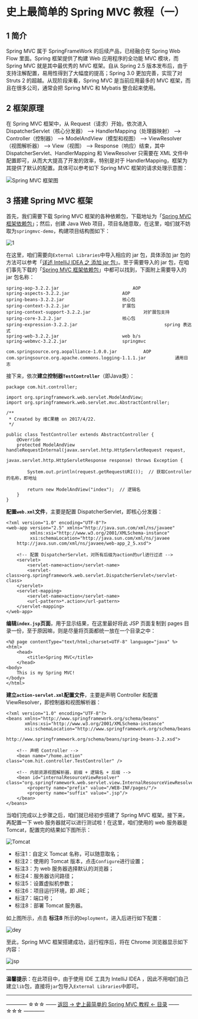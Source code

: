# 史上最简单的 Spring MVC 教程（一）

## 1 简介

Spring MVC 属于 SpringFrameWork 的后续产品，已经融合在 Spring Web Flow 里面。Spring 框架提供了构建 Web 应用程序的全功能 MVC 模块，而 Spring MVC 就是其中最优秀的 MVC 框架。自从 Spring 2.5 版本发布后，由于支持注解配置，易用性得到了大幅度的提高；Spring 3.0 更加完善，实现了对 Struts 2 的超越。从现阶段来看，Spring MVC 是当前应用最多的 MVC 框架，而且在很多公司，通常会把 Spring MVC 和 Mybatis 整合起来使用。

## 2 框架原理

在 Spring MVC 框架中，从 Request（请求）开始，依次进入 DispatcherServlet（核心分发器） —> HandlerMapping（处理器映射） —> Controller（控制器） —> ModelAndView（模型和视图） —> ViewResolver（视图解析器） —> View（视图） —> Response（响应）结束，其中 DispatcherServlet、HandlerMapping 和 ViewResolver 只需要在 XML 文件中配置即可，从而大大提高了开发的效率，特别是对于 HandlerMapping，框架为其提供了默认的配置。具体可以参考如下 Spring MVC 框架的请求处理示意图：

![Spring MVC 框架图](http://img.blog.csdn.net/20170207154527170)


## 3 搭建 Spring MVC 框架


首先，我们需要下载 Spring MVC 框架的各种依赖包，下载地址为「[Spring MVC 框架依赖包](http://download.csdn.net/detail/qq_35246620/9743975)」；然后，创建 Java Web 项目，项目名随意取，在这里，咱们就不妨取为`springmvc-demo`，构建项目结构图如下：

![1](http://img.blog.csdn.net/20170426175025237)

在这里，咱们需要向`External Libraries`中导入相应的 jar 包，具体添加 jar 包的方法可以参考「[详述 IntelliJ IDEA 之 添加 jar 包](http://blog.csdn.net/qq_35246620/article/details/54705071)」。至于需要导入的 jar 包，在咱们事先下载的「[Spring MVC 框架依赖包](http://download.csdn.net/detail/qq_35246620/9743975)」中都可以找到，下面附上需要导入的 jar 包名称：

```
spring-aop-3.2.2.jar			          		AOP
spring-aspects-3.2.2.jar					AOP
spring-beans-3.2.2.jar						核心包
spring-context-3.2.2.jar					扩展包
spring-context-support-3.2.2.jar		          	对扩展包支持
spring-core-3.2.2.jar						核心包
spring-expression-3.2.2.jar	                                spring 表达式
spring-web-3.2.2.jar						web b/s
spring-webmvc-3.2.2.jar						springmvc

com.springsource.org.aopalliance-1.0.0.jar			AOP
com.springsource.org.apache.commons.logging-1.1.1.jar	        通用日志
```

接下来，依次**建立控制器`TestController`**（即Java类）：

```
package com.hit.controller;

import org.springframework.web.servlet.ModelAndView;
import org.springframework.web.servlet.mvc.AbstractController;

/**
 * Created by 维C果糖 on 2017/4/22.
 */

public class TestController extends AbstractController {
    @Override
    protected ModelAndView handleRequestInternal(javax.servlet.http.HttpServletRequest request,
                                                 javax.servlet.http.HttpServletResponse response) throws Exception {

        System.out.println(request.getRequestURI());  // 获取Controller的名称，即地址

        return new ModelAndView("index");  // 逻辑名
    }
}

```
**配置`web.xml`文件**，主要是配置 DispatcherServlet，即核心分发器：
```
<?xml version="1.0" encoding="UTF-8"?>
<web-app version="2.5" xmlns="http://java.sun.com/xml/ns/javaee"
         xmlns:xsi="http://www.w3.org/2001/XMLSchema-instance"
         xsi:schemaLocation="http://java.sun.com/xml/ns/javaee
	http://java.sun.com/xml/ns/javaee/web-app_2_5.xsd">

    <!-- 配置 DispatcherServlet，对所有后缀为action的url进行过滤 -->
    <servlet>
        <servlet-name>action</servlet-name>
        <servlet-class>org.springframework.web.servlet.DispatcherServlet</servlet-class>
    </servlet>
    <servlet-mapping>
        <servlet-name>action</servlet-name>
        <url-pattern>*.action</url-pattern>
    </servlet-mapping>
</web-app>
```

**编辑`index.jsp`页面**，用于显示结果，在这里最好将此 JSP 页面复制到 pages 目录一份，至于原因嘛，则是尽量将页面都统一放在一个目录之中：

```
<%@ page contentType="text/html;charset=UTF-8" language="java" %>
<html>
	<head>
	    <title>Spring MVC</title>
	</head>
<body>
	This is my Spring MVC!
</body>
</html>
```
**建立`action-servlet.xml`配置文件**，主要是声明 Controller 和配置 ViewResolver，即控制器和视图解析器：

```
<?xml version="1.0" encoding="UTF-8"?>
<beans xmlns="http://www.springframework.org/schema/beans"
       xmlns:xsi="http://www.w3.org/2001/XMLSchema-instance"
       xsi:schemaLocation="http://www.springframework.org/schema/beans
                        http://www.springframework.org/schema/beans/spring-beans-3.2.xsd">

    <!-- 声明 Controller -->
    <bean name="/home.action" class="com.hit.controller.TestController" />

    <!-- 内部资源视图解析器，前缀 + 逻辑名 + 后缀 -->
    <bean id="internalResourceViewResolver" class="org.springframework.web.servlet.view.InternalResourceViewResolver">
        <property name="prefix" value="/WEB-INF/pages/"/>
        <property name="suffix" value=".jsp"/>
    </bean>
</beans>
```

当咱们完成以上步骤之后，咱们就已经初步搭建了 Spring MVC 框架。接下来，再配置一下 web 服务器就可以进行测试啦！在这里，咱们使用的 web 服务器是 Tomcat，配置完的结果如下图所示：

![Tomcat](http://img.blog.csdn.net/20170427093943562)

 - 标注1：自定义 Tomcat 名称，可以随意取名；
 - 标注2：使用的 Tomcat 版本，点击`Configure`进行设置；
 - 标注3：为 web 服务器选择默认的浏览器；
 - 标注4：服务器访问路径；
 - 标注5：设置虚拟机参数；
 - 标注6：项目运行环境，即 JRE；
 - 标注7：端口号；
 - 标注8：部署 Tomcat 服务器。

如上图所示，点击 **标注8** 所示的`Deployment`，进入后进行如下配置：

![dey](http://img.blog.csdn.net/20170427100653590)

至此，Spring MVC 框架搭建成功，运行程序后，将在 Chrome 浏览器显示如下内容：

![jsp](http://img.blog.csdn.net/20170427101024504)


----------

**温馨提示**：在此项目中，由于使用 IDE 工具为 IntelliJ IDEA ，因此不用咱们自己建立`lib`包，直接将`jar`包导入`External Libraries`中即可。 



----------
———— ☆☆☆ —— [返回 -> 史上最简单的 Spring MVC 教程 <- 目录](https://github.com/guobinhit/springmvc-tutorial/blob/master/README.md) —— ☆☆☆ ————
